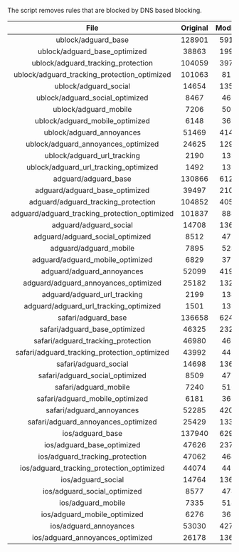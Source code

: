 The script removes rules that are blocked by DNS based blocking.


| File | Original | Modified |
|:----:|:-----:|:-----:|
| ublock/adguard_base | 128901 | 59182 |
| ublock/adguard_base_optimized | 38863 | 19967 |
| ublock/adguard_tracking_protection | 104059 | 39772 |
| ublock/adguard_tracking_protection_optimized | 101063 | 8134 |
| ublock/adguard_social | 14654 | 13592 |
| ublock/adguard_social_optimized | 8467 | 4693 |
| ublock/adguard_mobile | 7206 | 5065 |
| ublock/adguard_mobile_optimized | 6148 | 3619 |
| ublock/adguard_annoyances | 51469 | 41414 |
| ublock/adguard_annoyances_optimized | 24625 | 12991 |
| ublock/adguard_url_tracking | 2190 | 1334 |
| ublock/adguard_url_tracking_optimized | 1492 | 1331 |
| adguard/adguard_base | 130866 | 61219 |
| adguard/adguard_base_optimized | 39497 | 21036 |
| adguard/adguard_tracking_protection | 104852 | 40503 |
| adguard/adguard_tracking_protection_optimized | 101837 | 8849 |
| adguard/adguard_social | 14708 | 13651 |
| adguard/adguard_social_optimized | 8512 | 4739 |
| adguard/adguard_mobile | 7895 | 5246 |
| adguard/adguard_mobile_optimized | 6829 | 3793 |
| adguard/adguard_annoyances | 52099 | 41971 |
| adguard/adguard_annoyances_optimized | 25182 | 13292 |
| adguard/adguard_url_tracking | 2199 | 1342 |
| adguard/adguard_url_tracking_optimized | 1501 | 1339 |
| safari/adguard_base | 136658 | 62465 |
| safari/adguard_base_optimized | 46325 | 23269 |
| safari/adguard_tracking_protection | 46980 | 4637 |
| safari/adguard_tracking_protection_optimized | 43992 | 4490 |
| safari/adguard_social | 14698 | 13635 |
| safari/adguard_social_optimized | 8509 | 4726 |
| safari/adguard_mobile | 7240 | 5102 |
| safari/adguard_mobile_optimized | 6181 | 3650 |
| safari/adguard_annoyances | 52285 | 42080 |
| safari/adguard_annoyances_optimized | 25429 | 13373 |
| ios/adguard_base | 137940 | 62970 |
| ios/adguard_base_optimized | 47626 | 23773 |
| ios/adguard_tracking_protection | 47062 | 4645 |
| ios/adguard_tracking_protection_optimized | 44074 | 4498 |
| ios/adguard_social | 14764 | 13674 |
| ios/adguard_social_optimized | 8577 | 4747 |
| ios/adguard_mobile | 7335 | 5146 |
| ios/adguard_mobile_optimized | 6276 | 3691 |
| ios/adguard_annoyances | 53030 | 42714 |
| ios/adguard_annoyances_optimized | 26178 | 13686 |